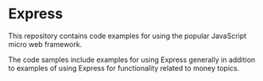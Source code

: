 # Express

This repository contains code examples for using the popular JavaScript micro web framework.

The code samples include examples for using Express generally in addition to examples of using Express for functionality related to money topics.
